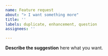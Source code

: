 ```yaml
---
name: Feature request
about: "> I want something more"
title: ''
labels: duplicate, enhancement, question
assignees: ''

---
```


**Describe the suggestion**
here what you want.
